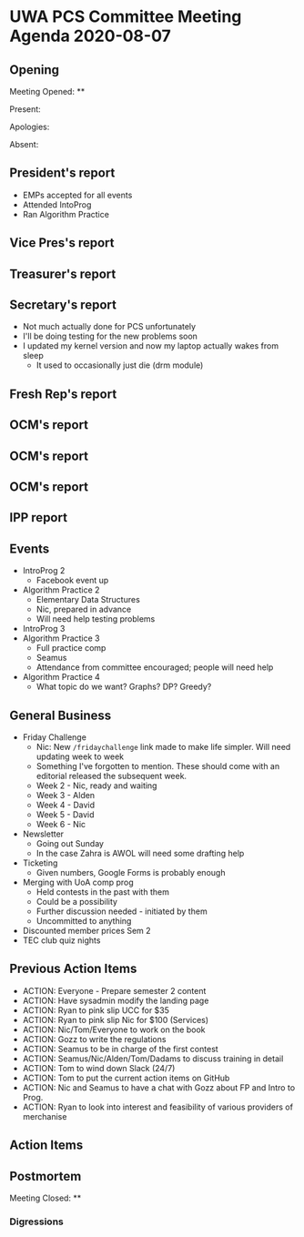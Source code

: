 # UWA PCS Committee Meeting Agenda 2020-08-07

## Opening

Meeting Opened: **

Present:

Apologies:

Absent:

## President's report

- EMPs accepted for all events
- Attended IntoProg
- Ran Algorithm Practice

## Vice Pres's report

## Treasurer's report

## Secretary's report

- Not much actually done for PCS unfortunately
- I'll be doing testing for the new problems soon
- I updated my kernel version and now my laptop actually wakes from sleep
  - It used to occasionally just die (drm module)

## Fresh Rep's report

## OCM's report

## OCM's report

## OCM's report

## IPP report

## Events

- IntroProg 2
  - Facebook event up
- Algorithm Practice 2
  - Elementary Data Structures
  - Nic, prepared in advance
  - Will need help testing problems
- IntroProg 3
- Algorithm Practice 3
  - Full practice comp
  - Seamus
  - Attendance from committee encouraged; people will need help
- Algorithm Practice 4
  - What topic do we want? Graphs? DP? Greedy?

## General Business

- Friday Challenge
  - Nic: New `/fridaychallenge` link made to make life simpler. Will need updating week to week
  - Something I've forgotten to mention. These should come with an editorial released the subsequent week.
  - Week 2 - Nic, ready and waiting
  - Week 3 - Alden
  - Week 4 - David
  - Week 5 - David
  - Week 6 - Nic
- Newsletter
  - Going out Sunday
  - In the case Zahra is AWOL will need some drafting help
- Ticketing
  - Given numbers, Google Forms is probably enough
- Merging with UoA comp prog
  - Held contests in the past with them
  - Could be a possibility
  - Further discussion needed - initiated by them
  - Uncommitted to anything
- Discounted member prices Sem 2
- TEC club quiz nights

## Previous Action Items

- ACTION: Everyone - Prepare semester 2 content
- ACTION: Have sysadmin modify the landing page
- ACTION: Ryan to pink slip UCC for $35
- ACTION: Ryan to pink slip Nic for $100 (Services)
- ACTION: Nic/Tom/Everyone to work on the book
- ACTION: Gozz to write the regulations
- ACTION: Seamus to be in charge of the first contest
- ACTION: Seamus/Nic/Alden/Tom/Dadams to discuss training in detail
- ACTION: Tom to wind down Slack (24/7)
- ACTION: Tom to put the current action items on GitHub
- ACTION: Nic and Seamus to have a chat with Gozz about FP and Intro to Prog.
- ACTION: Ryan to look into interest and feasibility of various providers of merchanise

## Action Items

## Postmortem

Meeting Closed: **

### Digressions

